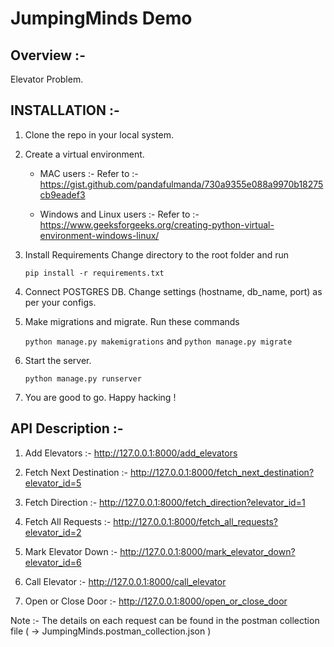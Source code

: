 # JumpingMinds Demo

## Overview :-
Elevator Problem.


## INSTALLATION :-
1. Clone the repo in your local system.

2. Create a virtual environment.
    - MAC users :-
        Refer to :- https://gist.github.com/pandafulmanda/730a9355e088a9970b18275cb9eadef3

    - Windows and Linux users :-
        Refer to :- https://www.geeksforgeeks.org/creating-python-virtual-environment-windows-linux/

3. Install Requirements
    Change directory to the root folder and run
    
    `pip install -r requirements.txt` 

4. Connect POSTGRES DB. Change settings (hostname, db_name, port) as per your configs.

5. Make migrations and migrate.
    Run these commands

    `python manage.py makemigrations` and `python manage.py migrate`

6. Start the server.

    `python manage.py runserver`

7. You are good to go. Happy hacking !


## API Description :- 
1. Add Elevators :- http://127.0.0.1:8000/add_elevators

2. Fetch Next Destination :- http://127.0.0.1:8000/fetch_next_destination?elevator_id=5

3. Fetch Direction :- http://127.0.0.1:8000/fetch_direction?elevator_id=1

4. Fetch All Requests :- http://127.0.0.1:8000/fetch_all_requests?elevator_id=2

5. Mark Elevator Down :- http://127.0.0.1:8000/mark_elevator_down?elevator_id=6

6. Call Elevator :- http://127.0.0.1:8000/call_elevator

7. Open or Close Door :- http://127.0.0.1:8000/open_or_close_door

Note :- The details on each request can be found in the postman collection file ( -> JumpingMinds.postman_collection.json )